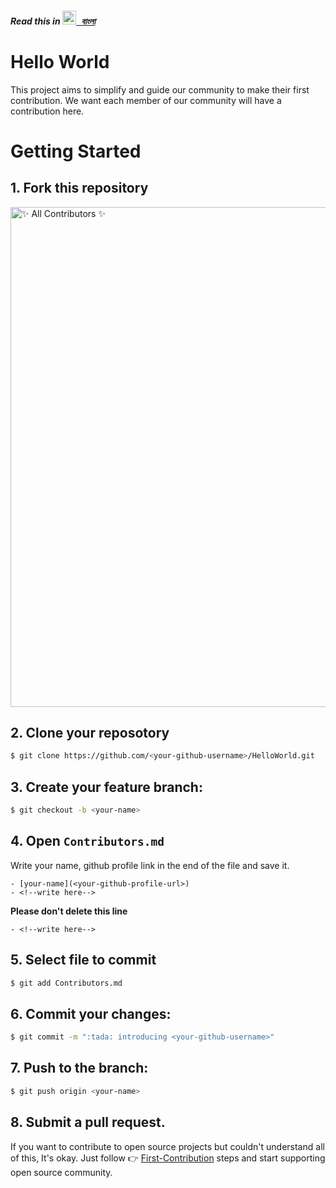 #### _Read this in <kbd>[<img title="বাংলা" alt="বাংলা" src="https://cdn.staticaly.com/gh/hjnilsson/country-flags/master/svg/bd.svg" width="22"> বাংলা](translations/README.bn.md)</kbd>_

# Hello World

This project aims to simplify and guide our community to make their first contribution. We want each member of our community will have a contribution here.

# Getting Started

## 1. Fork this repository
<img src="assets/fork.png" alt="✨ All Contributors ✨" width="800px" />

## 2. Clone your reposotory
```bash
$ git clone https://github.com/<your-github-username>/HelloWorld.git
```

## 3. Create your feature branch:
```bash
$ git checkout -b <your-name>
```

## 4. Open `Contributors.md`
Write your name, github profile link in the end of the file and save it.
```
- [your-name](<your-github-profile-url>)
- <!--write here-->
```
 **Please don't delete this line**
 ```
 - <!--write here-->
 ```

## 5. Select file to commit
```bash
$ git add Contributors.md
```

## 6. Commit your changes:

```bash
$ git commit -m ":tada: introducing <your-github-username>"
```

## 7. Push to the branch:
```bash
$ git push origin <your-name>
```

## 8. Submit a pull request.


If you want to contribute to open source projects but couldn't understand all of this, It's okay. Just follow 👉 [First-Contribution](GUIDE.md) steps and start supporting open source community.


